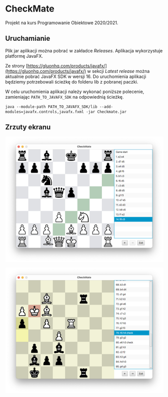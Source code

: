 # CheckMate

Projekt na kurs Programowanie Obiektowe 2020/2021.

## Uruchamianie

Plik jar aplikacji można pobrać w zakładce *Releases*. Aplikacja wykorzystuje platformę JavaFX.

Ze strony [https://gluonhq.com/products/javafx/](https://gluonhq.com/products/javafx/) w sekcji *Latest release* można
aktualnie pobrać JavaFX SDK w wersji 16. Do uruchomienia aplikacji będziemy potrzebowali ścieżkę do folderu lib z
pobranej paczki.

W celu uruchomienia aplikacji należy wykonać poniższe polecenie, zamieniając `PATH_TO_JAVAFX_SDK` na odpowiednią
ścieżkę.

```
java --module-path PATH_TO_JAVAFX_SDK/lib --add-modules=javafx.controls,javafx.fxml -jar Checkmate.jar
```

## Zrzuty ekranu

![zrzut ekranu 1](./Screenshots/screenshot1.png "Zrzut ekranu 1")

![zrzut ekranu 2](./Screenshots/screenshot2.png "Zrzut ekranu 2")
